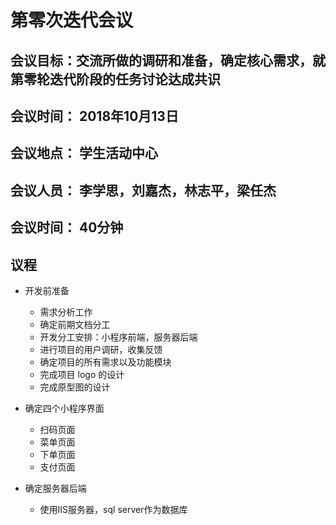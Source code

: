 # 第零次迭代会议

## 会议目标：交流所做的调研和准备，确定核心需求，就第零轮迭代阶段的任务讨论达成共识

## 会议时间： 2018年10月13日

## 会议地点： 学生活动中心 

## 会议人员： 李学思，刘嘉杰，林志平，梁任杰

## 会议时间： 40分钟

## 议程

* 开发前准备

   * 需求分析工作
   * 确定前期文档分工
   * 开发分工安排：小程序前端，服务器后端
   * 进行项目的用户调研，收集反馈
   * 确定项目的所有需求以及功能模块
   * 完成项目 logo 的设计
   * 完成原型图的设计

* 确定四个小程序界面

   * 扫码页面
   * 菜单页面
   * 下单页面
   * 支付页面

* 确定服务器后端

   * 使用IIS服务器，sql server作为数据库
